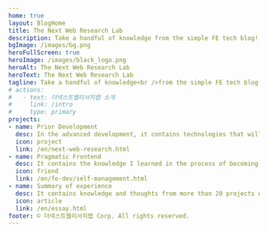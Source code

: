 ```yaml
---
home: true
layout: BlogHome
title: The Next Web Research Lab
description: Take a handful of knowledge from the simple FE tech blog!
bgImage: /images/bg.png
heroFullScreen: true
heroImage: /images/black_logo.png
heroAlt: The Next Web Research Lab
heroText: The Next Web Research Lab
tagline: Take a handful of knowledge<br />from the simple FE tech blog!
# actions:
#   - text: 더넥스트웹리서치랩 소개
#     link: /intro
#     type: primary
projects:
- name: Prior Development
  desc: In the advanced development, it contains technologies that will become web standards in the near future.
  icon: project
  link: /en/next-web-research.html
- name: Pragmatic Frontend
  desc: It contains the knowledge I learned in the process of becoming a senior front-end developer.
  icon: friend
  link: /en/fe-dev/self-management.html
- name: Summary of experience
  desc: It contains knowledge and thoughts from more than 20 projects over 10 years.
  icon: article
  link: /en/essay.html
footer: © 더넥스트웹리서치랩 Corp. All rights reserved.
---
```

